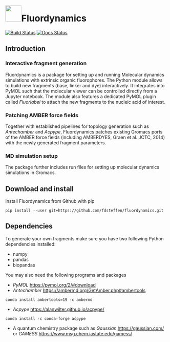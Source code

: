 # <img src="https://github.com/fdsteffen/fluordynamics/blob/master/docs/source/_static/fluordynamics_logo.png" width="50">Fluordynamics
[![Build Status](https://github.com/fdsteffen/fluordynamics/workflows/Fluordynamics%20build/badge.svg)](https://github.com/fdsteffen/fluordynamics/actions)
[![Docs Status](https://github.com/fdsteffen/fluordynamics/workflows/Fluordynamics%20docs/badge.svg)](https://github.com/fdsteffen/fluordynamics/actions)

## Introduction

### Interactive fragment generation

Fluordynamics is a package for setting up and running Molecular dynamics simulations with extrinsic organic fluorophores. The Python module allows to build new fragments (base, linker and dye) interactively. It integrates into PyMOL such that the molecular viewer can be controlled directly from a Jupyter notebook. The module also features a dedicated PyMOL plugin called *Fluorlabel* to attach the new fragments to the nucleic acid of interest. 

### Patching AMBER force fields

Together with established pipelines for topology generation such as *Antechamber* and *Acpype*, Fluordynamics patches existing Gromacs ports of the AMBER force fields (including AMBERDYES, Graen et al. JCTC, 2014) with the newly generated fragment parameters.

### MD simulation setup

The package further includes run files for setting up molecular dynamics simulations in Gromacs.


## Download and install

Install Fluordynamics from Github with pip
```
pip install --user git+https://github.com/fdsteffen/fluordynamics.git
```


## Dependencies

To generate your own fragments make sure you have two following Python dependencies installed:

- numpy
- pandas
- biopandas

You may also need the following programs and packages

- *PyMOL* https://pymol.org/2/#download
- *Antechamber*  https://ambermd.org/GetAmber.php#ambertools
```
conda install ambertools=19 -c ambermd
```

- *Acpype* https://alanwilter.github.io/acpype/
```
conda install -c conda-forge acpype
```

- A quantum chemistry package such as *Gaussian* https://gaussian.com/ or *GAMESS* https://www.msg.chem.iastate.edu/gamess/

